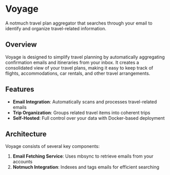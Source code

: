 # Voyage

A notmuch travel plan aggregator that searches through your email to identify and organize travel-related information.

## Overview

Voyage is designed to simplify travel planning by automatically aggregating confirmation emails and itineraries from your inbox. It creates a consolidated view of your travel plans, making it easy to keep track of flights, accommodations, car rentals, and other travel arrangements.

## Features

- **Email Integration**: Automatically scans and processes travel-related emails
- **Trip Organization**: Groups related travel items into coherent trips
- **Self-Hosted**: Full control over your data with Docker-based deployment

## Architecture

Voyage consists of several key components:

1. **Email Fetching Service**: Uses mbsync to retrieve emails from your accounts
2. **Notmuch Integration**: Indexes and tags emails for efficient searching


